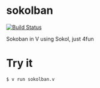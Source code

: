 # sokolban
[![Build Status][VWorkflowBadge]][WorkflowUrl]

Sokoban in V using Sokol, just 4fun

# Try it
```
$ v run sokolban.v
```

[VWorkflowBadge]: https://github.com/nsauzede/sokolban/workflows/V/badge.svg
[WorkflowUrl]: https://github.com/nsauzede/sokolban/commits/main
